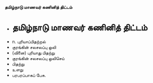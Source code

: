 **தமிழ்நாடு மாணவர் கணினித் திட்டம்**
- # தமிழ்நாடு மாணவர் கணினித் திட்டம்
- n. புரியாப்பிதற்றல்
- குரங்கின் சலசலப்பு ஒலி
- (வினை) புரியாது பிதற்று
- குரங்கின் சலசலப்பு ஒலிசெய்
- பிதற்று
- உளறு
- பரபரப்பாகப் பேசு.

